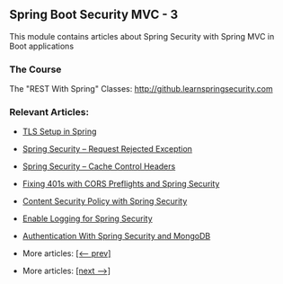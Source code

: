 ## Spring Boot Security MVC - 3

This module contains articles about Spring Security with Spring MVC in Boot applications

### The Course

The "REST With Spring" Classes: http://github.learnspringsecurity.com

### Relevant Articles:

- [TLS Setup in Spring](docs/SpringSecurity_TLS_Setup.md)
- [Spring Security – Request Rejected Exception](docs/SpringSecurity_RequestRejectedException.md)
- [Spring Security – Cache Control Headers](docs/SpringSecurity_CacheControlHeader.md)
- [Fixing 401s with CORS Preflights and Spring Security](docs/SpringSecurity_Cors_PreFlight.md)
- [Content Security Policy with Spring Security](docs/SpringSecurity_CSP.md)
- [Enable Logging for Spring Security](docs/SpringSecurity_Enable_Logging.md)
- [Authentication With Spring Security and MongoDB](docs/SpringSecurity_Authentication_Mongodb.md)

- More articles: [[<-- prev]](../spring-security-web-boot-2/README.md)
- More articles: [[next -->]](../spring-security-web-boot-4/README.md)